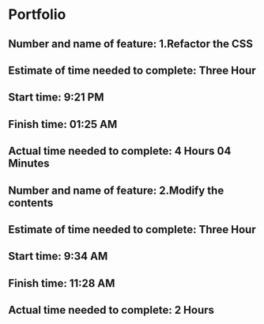 # Portfolio

## Number and name of feature: 1.Refactor the CSS

## Estimate of time needed to complete: Three Hour 

## Start time: 9:21 PM 

## Finish time: 01:25 AM

## Actual time needed to complete: 4 Hours 04 Minutes 



## Number and name of feature: 2.Modify the contents

## Estimate of time needed to complete: Three Hour 

## Start time: 9:34 AM 

## Finish time: 11:28 AM

## Actual time needed to complete: 2 Hours

